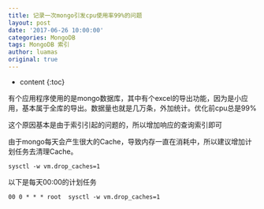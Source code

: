 ```yaml
---
title: 记录一次mongo引发cpu使用率99%的问题
layout: post
date: '2017-06-26 10:00:00'
categories: MongoDB
tags: MongoDB 索引
author: luamas
original: true
---
```


* content
{:toc}

有个应用程序使用的是mongo数据库，其中有个excel的导出功能，因为是小应用，基本属于全库的导出。数据量也就是几万条，外加统计。优化前cpu总是99%


这个原因基本是由于索引引起的问题的，所以增加响应的查询索引即可


由于mongo每天会产生很大的Cache，导致内存一直在消耗中，所以建议增加计划任务去清理Cache。

```
sysctl -w vm.drop_caches=1
```

以下是每天00:00的计划任务

```
00 0 * * * root  sysctl -w vm.drop_caches=1
```




